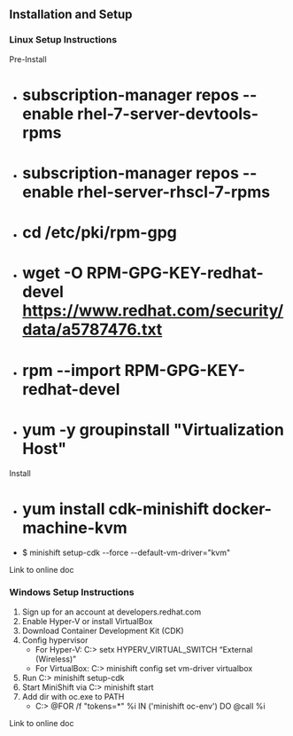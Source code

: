 ## Installation and Setup

### Linux Setup Instructions

Pre-Install
  *  # subscription-manager repos --enable rhel-7-server-devtools-rpms
  * # subscription-manager repos --enable rhel-server-rhscl-7-rpms
  * # cd /etc/pki/rpm-gpg
  * # wget -O RPM-GPG-KEY-redhat-devel https://www.redhat.com/security/data/a5787476.txt
  * # rpm --import RPM-GPG-KEY-redhat-devel
  * # yum -y groupinstall "Virtualization Host"

Install
  * # yum install cdk-minishift docker-machine-kvm
  * $ minishift setup-cdk --force --default-vm-driver="kvm"

Link to online doc

### Windows Setup Instructions
1. Sign up for an account at developers.redhat.com
2. Enable Hyper-V or install VirtualBox
3. Download Container Development Kit (CDK)
4. Config hypervisor
    * For Hyper-V: C:\> setx HYPERV_VIRTUAL_SWITCH “External (Wireless)”
    * For VirtualBox: C:\> minishift config set vm-driver virtualbox
5. Run C:\> minishift setup-cdk
6. Start MiniShift via C:\> minishift start
7. Add dir with oc.exe to PATH
    * C:\> @FOR /f "tokens=*" %i IN ('minishift oc-env') DO @call %i

Link to online doc
